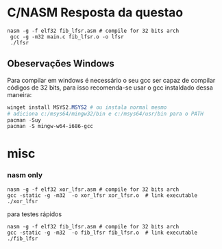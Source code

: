 # C/NASM Resposta da questao
``` 
nasm -g -f elf32 fib_lfsr.asm # compile for 32 bits arch
 gcc -g -m32 main.c fib_lfsr.o -o lfsr
 ./lfsr 
 ```

## Obeservações Windows
Para compilar em windows é necessário o seu gcc ser capaz de compilar códigos de 32 bits, para isso recomenda-se usar o gcc instaldado dessa maneira:
```powershell
winget install MSYS2.MSYS2 # ou instala normal mesmo
# adiciona c:/msys64/mingw32/bin e c:/msys64/usr/bin para o PATH
pacman -Suy
pacman -S mingw-w64-i686-gcc
```
# misc
### nasm only
```
nasm -g -f elf32 xor_lfsr.asm # compile for 32 bits arch
gcc -static -g -m32  -o xor_lfsr xor_lfsr.o  # link executable
./xor_lfsr
```

para testes rápidos

```
nasm -g -f elf32 fib_lfsr.asm # compile for 32 bits arch
gcc -static -g -m32  -o fib_lfsr fib_lfsr.o  # link executable
./fib_lfsr
```

